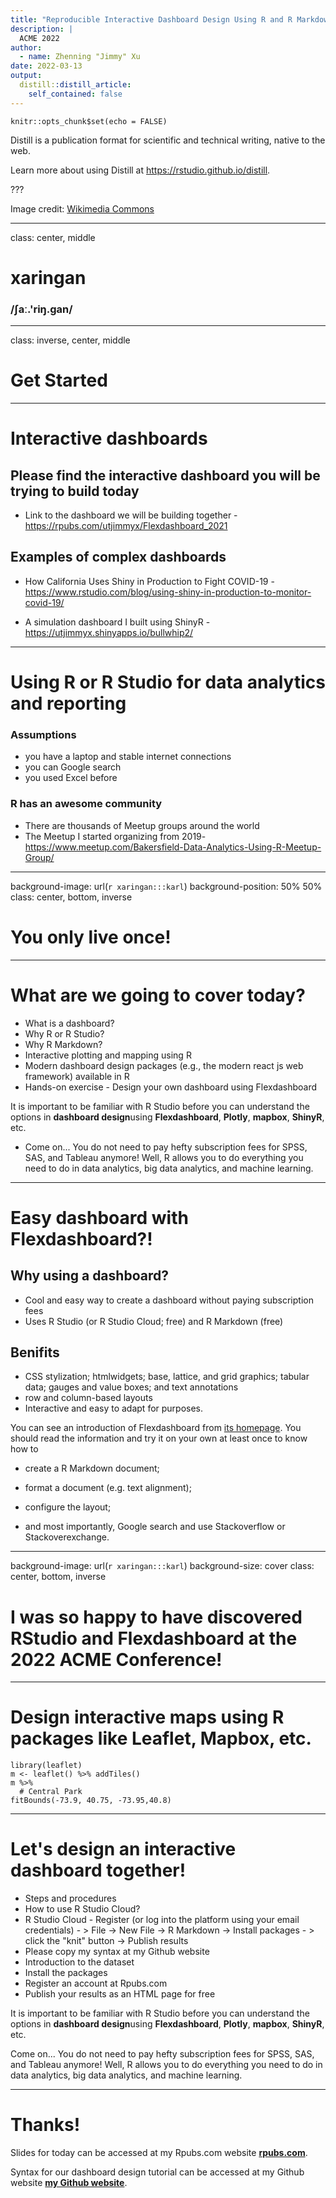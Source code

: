 ```yaml
---
title: "Reproducible Interactive Dashboard Design Using R and R Markdown :-)"
description: |
  ACME 2022
author:
  - name: Zhenning "Jimmy" Xu
date: 2022-03-13
output:
  distill::distill_article:
    self_contained: false
---
```



```{r setup, include=FALSE}
knitr::opts_chunk$set(echo = FALSE)
```

Distill is a publication format for scientific and technical writing, native to the web.

Learn more about using Distill at <https://rstudio.github.io/distill>.


???

Image credit: [Wikimedia Commons](https://commons.wikimedia.org/wiki/File:Sharingan_triple.svg)

---
class: center, middle

# xaringan

### /ʃaː.'riŋ.ɡan/

---
class: inverse, center, middle

# Get Started

---
# Interactive dashboards

## Please find the interactive dashboard you will be trying to build today 

- Link to the dashboard we will be building together - https://rpubs.com/utjimmyx/Flexdashboard_2021

## Examples of complex dashboards 

- How California Uses Shiny in Production to Fight COVID-19 - https://www.rstudio.com/blog/using-shiny-in-production-to-monitor-covid-19/

- A simulation dashboard I built using ShinyR - https://utjimmyx.shinyapps.io/bullwhip2/

---

# Using R or R Studio for data analytics and reporting

### Assumptions
- you have a laptop and stable internet connections
- you can Google search
- you used Excel before

### R has an awesome community
- There are thousands of Meetup groups around the world
- The Meetup I started organizing from 2019- https://www.meetup.com/Bakersfield-Data-Analytics-Using-R-Meetup-Group/


---
background-image: url(`r xaringan:::karl`)
background-position: 50% 50%
class: center, bottom, inverse

# You only live once!

---
# What are we going to cover today?

- What is a dashboard?  
- Why R or R Studio?
- Why R Markdown?
- Interactive plotting and mapping using R
- Modern dashboard design packages (e.g., the modern react js web framework) available in R
- Hands-on exercise - Design your own dashboard using Flexdashboard

It is important to be familiar with R Studio before you can understand the options in **dashboard design**using **Flexdashboard**, **Plotly**, **mapbox**, **ShinyR**, etc.

- Come on... You do not need to pay hefty subscription fees for SPSS, SAS, and Tableau anymore! Well, R allows you to do everything you need to do in data analytics, big data analytics, and machine learning.
---

# Easy dashboard with Flexdashboard?!

## Why using a dashboard?

- Cool and easy way to create a dashboard without paying subscription fees 
- Uses R Studio (or R Studio Cloud; free) and R Markdown (free)

## Benifits
- CSS stylization; htmlwidgets; base, lattice, and grid graphics; tabular data; gauges and value boxes; and text annotations
- row and column-based layouts
- Interactive and easy to adapt for purposes.

You can see an introduction of Flexdashboard from [its homepage](https://pkgs.rstudio.com/flexdashboard/). You should read the information and try it on your own at least once to know how to

- create a R Markdown document;

- format a document (e.g. text alignment);

- configure the layout;

- and most importantly, Google search and use Stackoverflow or Stackoverexchange.

---
background-image: url(`r xaringan:::karl`)
background-size: cover
class: center, bottom, inverse

# I was so happy to have discovered RStudio and Flexdashboard at the 2022 ACME Conference!

---
# Design interactive maps using R packages like Leaflet, Mapbox, etc.

```{r out.width='100%', fig.height=6, eval=require('leaflet')}
library(leaflet)
m <- leaflet() %>% addTiles()
m %>%
  # Central Park
fitBounds(-73.9, 40.75, -73.95,40.8)
```

---

# Let's design an interactive dashboard together!

- Steps and procedures 
- How to use R Studio Cloud?
- R Studio Cloud - Register (or log into the platform using your email credentials) - > File -> New File -> R Markdown -> Install packages - > click the "knit" button -> Publish results
- Please copy my syntax at my Github website
- Introduction to the dataset
- Install the packages
- Register an account at Rpubs.com
- Publish your results as an HTML page for free

It is important to be familiar with R Studio before you can understand the options in **dashboard design**using **Flexdashboard**, **Plotly**, **mapbox**, **ShinyR**, etc.

Come on... You do not need to pay hefty subscription fees for SPSS, SAS, and Tableau anymore! Well, R allows you to do everything you need to do in data analytics, big data analytics, and machine learning.

---


# Thanks!

Slides for today can be accessed at my Rpubs.com website [**rpubs.com**](https://rpubs.com/utjimmyx).

Syntax for our dashboard design tutorial can be accessed at my Github website [**my Github website**](https://github.com/utjimmyx).


